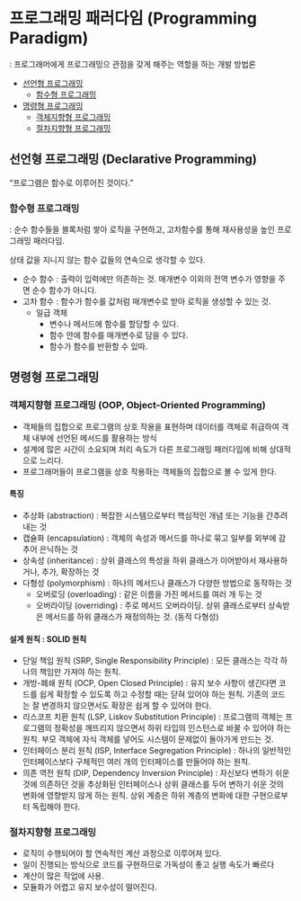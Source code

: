 # 프로그래밍 패러다임 (Programming Paradigm)

: 프로그래머에게 프로그래밍으 관점을 갖게 해주는 역할을 하는 개발 방법론

- [선언형 프로그래밍](#선언형-프로그래밍-declarative-programming)
  - [함수형 프로그래밍](#함수형-프로그래밍)
- [명령형 프로그래밍](#명령형-프로그래밍)
  - [객체지향형 프로그래밍](#객체지향형-프로그래밍-oop-object-oriented-programming)
  - [절차지향형 프로그래밍](#절차지향형-프로그래밍)

## 선언형 프로그래밍 (Declarative Programming)

“프로그램은 함수로 이루어진 것이다.”

### 함수형 프로그래밍

: 순수 함수들을 블록처럼 쌓아 로직을 구현하고, 고차함수를 통해 재사용성을 높인 프로그래밍 패러다임.

상태 값을 지니지 않는 함수 값들의 연속으로 생각할 수 있다.

- 순수 함수
  : 출력이 입력에만 의존하는 것. 매개변수 이외의 전역 변수가 영향을 주면 순수 함수가 아니다.
- 고차 함수
  : 함수가 함수를 값처럼 매개변수로 받아 로직을 생성할 수 있는 것.
  - 일급 객체
    - 변수나 메서드에 함수를 할당할 수 있다.
    - 함수 안에 함수를 매개변수로 담을 수 있다.
    - 함수가 함수를 반환할 수 있따.

## 명령형 프로그래밍

### 객체지향형 프로그래밍 (OOP, Object-Oriented Programming)

- 객체들의 집합으로 프로그램의 상호 작용을 표현하며 데이터를 객체로 취급하여 객체 내부에 선언된 메서드를 활용하는 방식
- 설계에 많은 시간이 소요되며 처리 속도가 다른 프로그래밍 패러다임에 비해 상대적으로 느리다.
- 프로그래머들이 프로그램을 상호 작용하는 객체들의 집합으로 볼 수 있게 한다.

#### 특징

- 추상화 (abstraction)
  : 복잡한 시스템으로부터 핵심적인 개념 또는 기능을 간추려내는 것
- 캡슐화 (encapsulation)
  : 객체의 속성과 메서드를 하나로 묶고 일부를 외부에 감추어 은닉하는 것
- 상속성 (inheritance)
  : 상위 클래스의 특성을 하위 클래스가 이어받아서 재사용하거나, 추가, 확장하는 것
- 다형성 (polymorphism)
  : 하나의 메서드나 클래스가 다양한 방법으로 동작하는 것
  - 오버로딩 (overloading)
    : 같은 이름을 가진 메서드를 여러 개 두는 것
  - 오버라이딩 (overriding)
    : 주로 메서드 오버라이딩. 상위 클래스로부터 상속받은 메서드를 하위 클래스가 재정의하는 것. (동적 다형성)

#### 설계 원칙 : SOLID 원칙

- 단일 책임 원칙 (SRP, Single Responsibility Principle)
  : 모든 클래스는 각각 하나의 책임만 가져야 하는 원칙.
- 개방-폐쇄 원칙 (OCP, Open Closed Principle)
  : 유지 보수 사항이 생긴다면 코드를 쉽게 확장할 수 있도록 하고 수정할 때는 닫혀 있어야 하는 원칙.
  기존의 코드는 잘 변경하지 않으면서도 확장은 쉽게 할 수 있어야 한다.
- 리스코프 치환 원칙 (LSP, Liskov Substitution Principle)
  : 프로그램의 객체는 프로그램의 정확성을 깨뜨리지 않으면서 하위 타입의 인스턴스로 바꿀 수 있어야 하는 원칙.
  부모 객체에 자식 객체를 넣어도 시스템이 문제없이 돌아가게 만드는 것.
- 인터페이스 분리 원칙 (ISP, Interface Segregation Principle)
  : 하나의 일반적인 인터페이스보다 구체적인 여러 개의 인터페이스를 만들어야 하는 원칙.
- 의존 역전 원칙 (DIP, Dependency Inversion Principle)
  : 자신보다 변하기 쉬운 것에 의존하던 것을 추상화된 인터페이스나 상위 클래스를 두어 변하기 쉬운 것의 변화에 영향받지 않게 하는 원칙.
  상위 계층은 하위 계층의 변화에 대한 구현으로부터 독립해야 한다.

### 절차지향형 프로그래밍

- 로직이 수행되어야 할 연속적인 계산 과정으로 이루어져 있다.
- 일이 진행되는 방식으로 코드를 구현하므로 가독성이 좋고 실행 속도가 빠르다
- 계산이 많은 작업에 사용.
- 모듈화가 어렵고 유지 보수성이 떨어진다.
